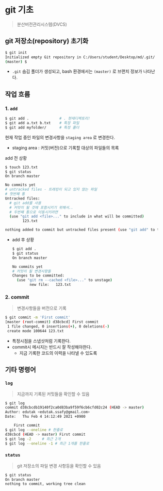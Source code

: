 # git 기초

> 분산버전관리시스템(DVCS)

## git 저장소(repository) 초기화

```bash
$ git init
Initialized empty Git repository in C:/Users/student/Desktop/md/.git/
(master) $
```

* `.git` 숨김 폴더가 생성되고, bash 환경에서는 `(master)` 로 브랜치 정보가 나타난다.

## 작업 흐름

### 1. `add`

```bash
$ git add .              # . 현재디렉토리!
$ git add a.txt b.txt    # 특정 파일
$ git add myfolder/      # 특정 폴더
```

현재 작업 중인 파일의 변경사항을 `staging area` 로 변경한다.

* staging area : 커밋(버전)으로 기록할 대상의 파일들의 목록

add 전 상황

```bash
$ touch 123.txt
$ git status
On branch master

No commits yet
# untracked files - 트래킹이 되고 있지 않는 파일
# 첫번째 통
Untracked files:
  # git add를 사용
  # 커밋이 될 것에 포함시키기 위해서..
  # 두번째 통으로 이동시키려면
  (use "git add <file>..." to include in what will be committed)
        123.txt

nothing added to commit but untracked files present (use "git add" to track)

```

* add 후 상황

  ```bash
  $ git add .
  $ git status
  On branch master
  
  No commits yet
  # 커밋이 될 변경사항들
  Changes to be committed:
    (use "git rm --cached <file>..." to unstage)
          new file:   123.txt
  
  ```

### 2. commit

> 변경사항들을 버전으로 기록

```bash
$ git commit -m 'First commit'
[master (root-commit) d38cbcd] First commit
 1 file changed, 0 insertions(+), 0 deletions(-)
 create mode 100644 123.txt
```

* 특정시점을 스냅샷처럼 기록한다.
* commit시 메시지는 반드시 잘 작성해야한다.
  * 지금 기록한 코드의 이력을 나타낼 수 있도록

## 기타 명령어

### `log`

>  지금까지 기록된 커밋들을 확인할 수 있음

```bash
$ git log
commit d38cbcdb19140f2ca0d83ba9f59f6cb6cfd02c24 (HEAD -> master)
Author: edutak <edutak.ssafy@gmail.com>
Date:   Thu Feb 4 14:12:49 2021 +0900

    First commit
$ git log --oneline # 한줄로
d38cbcd (HEAD -> master) First commit
$ git log -2     # 최근 2개
$ git log --oneline -1 # 최근 1개를 한줄로
```

### `status`

> git 저장소의 파일 변경 사항등을 확인할 수 있음

```bash
$ git status
On branch master
nothing to commit, working tree clean
```

